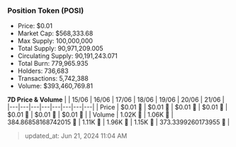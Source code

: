 
  ### Position Token (POSI)
  - Price: $0.01
  - Market Cap: $568,333.68
  - Max Supply: 100,000,000
  - Total Supply: 90,971,209.005
  - Circulating Supply: 90,191,243.071
  - Total Burn: 779,965.935
  - Holders: 736,683
  - Transactions: 5,742,388
  - Volume: $393,460,769.81

  **7D Price & Volume**
  | | 15&#x2F;06 | 16&#x2F;06 | 17&#x2F;06 | 18&#x2F;06 | 19&#x2F;06 | 20&#x2F;06 | 21&#x2F;06 |
  |---|---|---|---|---|---|---|---|
  | Price | $0.01 🚀 | $0.01 🔻 | $0.01 🔻 | $0.01 🔻 | $0.01 🔻 | $0.01 🔻 | $0.01 🔻 |
  | Volume | 1.02K 🚀 | 1.06K 🚀 | 384.86858168742015 🔻 | 1.11K 🚀 | 1.96K 🚀 | 1.15K 🔻 | 373.3399260173955 🔻 |

  > updated_at: Jun 21, 2024 11:04 AM
